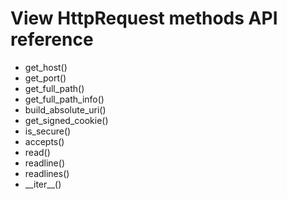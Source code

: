 # View HttpRequest methods API reference

* get_host()
* get_port()
* get_full_path()
* get_full_path_info()
* build_absolute_uri()
* get_signed_cookie()
* is_secure()
* accepts()
* read()
* readline()
* readlines()
* \_\_iter\_\_()
